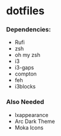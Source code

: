 # dotfiles

### Dependencies:
- Rufi
- zsh
- oh my zsh
- i3
- i3-gaps
- compton
- feh
- i3blocks

### Also Needed
- lxappearance
- Arc Dark Theme
- Moka Icons
